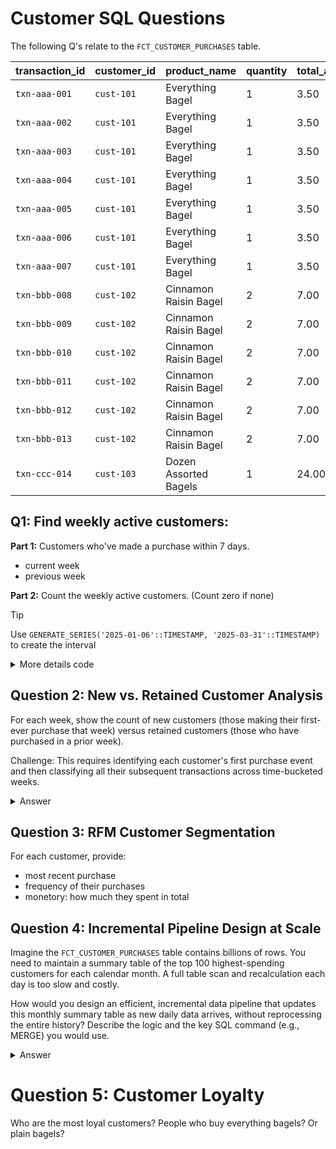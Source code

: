 # Customer SQL Questions
The following Q's relate to the `FCT_CUSTOMER_PURCHASES` table.

| transaction_id | customer_id | product_name | quantity | total_amount_usd | purchase_timestamp |
| :--- | :--- | :--- | :--- | :--- | :--- |
| `txn-aaa-001` | `cust-101` | Everything Bagel | 1 | 3.50 | `2025-07-01 08:02:00` |
| `txn-aaa-002` | `cust-101` | Everything Bagel | 1 | 3.50 | `2025-07-02 08:05:00` |
| `txn-aaa-003` | `cust-101` | Everything Bagel | 1 | 3.50 | `2025-07-03 07:58:00` |
| `txn-aaa-004` | `cust-101` | Everything Bagel | 1 | 3.50 | `2025-07-04 08:10:00` |
| `txn-aaa-005` | `cust-101` | Everything Bagel | 1 | 3.50 | `2025-07-05 08:01:00` |
| `txn-aaa-006` | `cust-101` | Everything Bagel | 1 | 3.50 | `2025-07-06 08:03:00` |
| `txn-aaa-007` | `cust-101` | Everything Bagel | 1 | 3.50 | `2025-07-07 08:04:00` |
| `txn-bbb-008` | `cust-102` | Cinnamon Raisin Bagel | 2 | 7.00 | `2025-07-01 10:15:00` |
| `txn-bbb-009` | `cust-102` | Cinnamon Raisin Bagel | 2 | 7.00 | `2025-07-04 10:21:00` |
| `txn-bbb-010` | `cust-102` | Cinnamon Raisin Bagel | 2 | 7.00 | `2025-07-08 10:11:00` |
| `txn-bbb-011` | `cust-102` | Cinnamon Raisin Bagel | 2 | 7.00 | `2025-07-11 10:18:00` |
| `txn-bbb-012` | `cust-102` | Cinnamon Raisin Bagel | 2 | 7.00 | `2025-07-15 10:14:00` |
| `txn-bbb-013` | `cust-102` | Cinnamon Raisin Bagel | 2 | 7.00 | `2025-07-18 10:25:00` |
| `txn-ccc-014` | `cust-103` | Dozen Assorted Bagels | 1 | 24.00 | `2025-07-15 16:30:00` |


## Q1: Find weekly active customers:

**Part 1:** Customers who've made a purchase within 7 days.
* current week
* previous week

**Part 2:** Count the weekly active customers. (Count zero if none)

> [!TIP]
> Use `GENERATE_SERIES('2025-01-06'::TIMESTAMP, '2025-03-31'::TIMESTAMP)` to create the interval
<details>

  <summary>More details code</summary>

```sql
SELECT
    -- Generate the series and cast the output to a DATE
    CAST(week_start AS DATE) AS week_start_date
FROM
    GENERATE_SERIES(
        '2025-01-06'::TIMESTAMP, -- Start date (the first Monday of 2025)
        '2025-03-31'::TIMESTAMP, -- End date
        INTERVAL '7' DAY         -- The weekly step
    ) AS s(week_start);
```
This can work too:
```sql
WITH RECURSIVE weekly_series(week_date) AS (
    -- 1. Anchor Member: The starting date
    SELECT '2025-01-06'::DATE
    
    UNION ALL
    
    -- 2. Recursive Member: Add 7 days to the previous date
    SELECT week_date + INTERVAL '7' DAY
    FROM weekly_series
    
    -- 3. Termination Condition: Stop when the date exceeds the end date
    WHERE week_date + INTERVAL '7' DAY <= '2025-03-31'::DATE
)
SELECT week_date FROM weekly_series;
```
</details>

## Question 2: New vs. Retained Customer Analysis
For each week, show the count of new customers (those making their first-ever purchase that week) versus
retained customers (those who have purchased in a prior week).

Challenge: This requires identifying each customer's first purchase event and then classifying all their
subsequent transactions across time-bucketed weeks.

<details>
<summary>Answer</summary>
1. `customer_first_purchase` CTE: The MIN(...) OVER (PARTITION BY customer_id) window function is the key. It efficiently finds the earliest purchase_timestamp for each customer and attaches it to every one of that customer's records.
2. `classified_purchases` CTE: This step buckets all events into weeks using DATE_TRUNC('week', ...). It then compares the transaction's week with the customer's first-ever purchase week to label the customer's status for that specific transaction.
3. Final Aggregation: The final SELECT statement pivots the data. It groups all records by the purchase_week. The COUNT(DISTINCT ...) is crucial because a customer might make multiple purchases in a week but should only be counted once. The FILTER (WHERE ...) clause is a clean way to perform conditional aggregation, counting only the customers that match the 'New' or 'Retained' criteria for that week.

```sql
WITH 
-- Step 1: For each purchase, find the customer's first-ever purchase timestamp.
customer_first_purchase AS (
    SELECT
        customer_id,
        purchase_timestamp,
        MIN(purchase_timestamp) OVER (PARTITION BY customer_id) AS first_purchase_timestamp
    FROM FCT_CUSTOMER_PURCHASES
),

-- Step 2: Classify each purchase as 'New' or 'Retained' based on the week.
-- A customer is 'New' only during the week of their first-ever purchase.
classified_purchases AS (
    SELECT
        customer_id,
        -- Standardize all timestamps to the beginning of their respective week (Monday).
        DATE_TRUNC('week', purchase_timestamp)::DATE AS purchase_week,
        CASE
            WHEN DATE_TRUNC('week', purchase_timestamp) = DATE_TRUNC('week', first_purchase_timestamp)
            THEN 'New'
            ELSE 'Retained'
        END AS customer_type
    FROM customer_first_purchase
)

-- Step 3: Group by week and count the distinct new and retained customers.
SELECT
    purchase_week,
    COUNT(DISTINCT customer_id) FILTER (WHERE customer_type = 'New') AS new_customers,
    COUNT(DISTINCT customer_id) FILTER (WHERE customer_type = 'Retained') AS retained_customers
FROM classified_purchases
GROUP BY purchase_week
ORDER BY purchase_week;
```

</details>

## Question 3: RFM Customer Segmentation
For each customer, provide:
* most recent purchase
* frequency of their purchases
* monetory: how much they spent in total


## Question 4: Incremental Pipeline Design at Scale
Imagine the `FCT_CUSTOMER_PURCHASES` table contains billions of rows.
You need to maintain a summary table of the top 100 highest-spending customers for each calendar month.
A full table scan and recalculation each day is too slow and costly.

How would you design an efficient, incremental data pipeline that updates this monthly summary table as new
daily data arrives, without reprocessing the entire history? Describe the logic and the key SQL command
(e.g., MERGE) you would use.

<details>
<summary>Answer</summary>

1. Keep an intermediate table with a summary of every customer's total monthly spend
    i. Columns: `purchase_month`, `customer_id`, `total`

The daily pipeline executes the following logic:
1. Isolate & Aggregate Daily Data: First, create a temporary table containing only the new purchases for the processing day. Aggregate this data to get the total amount spent per customer for each affected month (this handles late data gracefully).
2. Update Monthly Aggregates with MERGE: Use the MERGE command to update the AGG_MONTHLY_SPENDING table. For each customer in the daily data, it either updates their existing monthly total or inserts a new record if it's their first purchase of the month.
3. Rebuild the Final Top 100 Table: After the intermediate table is up-to-date, completely overwrite the TOP_100_SPENDERS_BY_MONTH table. Since this step only reads from the much smaller AGG_MONTHLY_SPENDING table, it's extremely fast.

```sql
-- Step 1: Create a temporary aggregation of the new day's data.
-- We run this for the data that arrived today (e.g., for '2025-08-14').
CREATE OR REPLACE TEMP TABLE daily_customer_spend AS
SELECT
    DATE_TRUNC('month', purchase_timestamp)::DATE AS purchase_month,
    customer_id,
    SUM(total_amount_usd) AS daily_total_spend
FROM FCT_CUSTOMER_PURCHASES
-- This WHERE clause is critical for incrementality!
WHERE purchase_timestamp >= '2025-08-14' AND purchase_timestamp < '2025-08-15'
GROUP BY 1, 2;


-- Step 2: Use MERGE to update the main monthly aggregation table.
MERGE INTO AGG_MONTHLY_SPENDING AS target
USING daily_customer_spend AS source
    -- Match records on the same month and customer
    ON target.purchase_month = source.purchase_month AND target.customer_id = source.customer_id

-- If a customer already has an entry for that month, add today's spend to their total.
WHEN MATCHED THEN
    UPDATE SET total_monthly_spending = target.total_monthly_spending + source.daily_total_spend

-- If this is the customer's first purchase of the month, insert a new record.
WHEN NOT MATCHED THEN
    INSERT (purchase_month, customer_id, total_monthly_spending)
    VALUES (source.purchase_month, source.customer_id, source.daily_total_spend);
```
## Handling Edge Cases and Improvements ⚙️
Late-Arriving Data: This design handles late data perfectly. If a purchase from July arrives in August, the DATE_TRUNC function will correctly assign it to July's purchase_month, and the MERGE statement will correctly update July's totals.

Performance: For extreme scale, the AGG_MONTHLY_SPENDING table should be partitioned by purchase_month. This ensures that the MERGE operation only has to work on the specific monthly partitions affected by the daily data load, making it even faster.

Idempotency: The pipeline can be safely re-run for a specific day. Because it's adding a delta, you would first need to subtract the previous run's contribution before re-running the MERGE if you suspect duplicate processing.
</details>

# Question 5: Customer Loyalty
Who are the most loyal customers? People who buy everything bagels? Or plain bagels?
